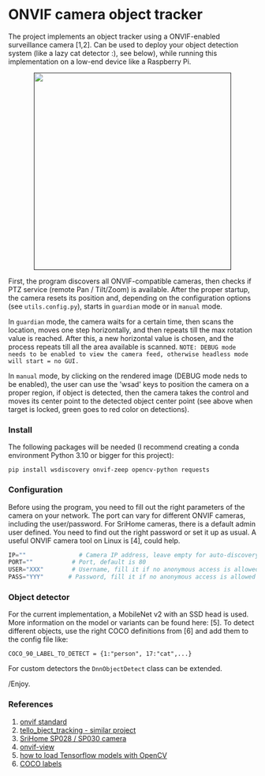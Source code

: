 # ONVIF camera object tracker

The project implements an object tracker using a ONVIF-enabled surveillance camera [1,2]. Can be used to deploy your object detection system (like a lazy cat detector :), see below), while running this implementation on a low-end device like a Raspberry Pi.

<p align="center">
  <a name="video" href=""><img src="assets/vid.gif" alt="" width="400"></a>
</p>

First, the program discovers all ONVIF-compatible cameras, then checks if PTZ service (remote Pan / Tilt/Zoom) is available.
After the proper startup, the camera resets its position and, depending on the configuration options (see ```utils.config.py```), starts in ```guardian``` mode or in ```manual``` mode.

In ```guardian``` mode, the camera waits for a certain time, then scans the location, moves one step horizontally, and then repeats till the max rotation value is reached. After this, a new horizontal value is chosen, and the process repeats till all the area available is scanned.
```NOTE: DEBUG mode needs to be enabled to view the camera feed, otherwise headless mode will start = no GUI.```

In ```manual``` mode, by clicking on the rendered image (DEBUG mode neds to be enabled), the user can use the 'wsad' keys to position the camera on a proper region, if object is detected, then the camera takes the control and moves its center point to the detected object center point (see above when target is locked, green goes to red color on detections).

### Install

The following packages will be needed (I recommend creating a conda environment Python 3.10 or bigger for this project):

```code
pip install wsdiscovery onvif-zeep opencv-python requests

```


### Configuration

Before using the program, you need to fill out the right parameters of the camera on your network. The port can vary for different ONVIF cameras, including the user/password. For SriHome cameras, there is a default admin user defined. You need to find out the right password or set it up as usual. A useful ONVIF camera tool on Linux is [4], could help.

```python
IP=""               # Camera IP address, leave empty for auto-discovery
PORT=""           # Port, default is 80
USER="XXX"        # Username, fill it if no anonymous access is allowed
PASS="YYY"       # Password, fill it if no anonymous access is allowed

```

### Object detector

For the current implementation, a MobileNet v2 with an SSD head is used. More information on the model or variants can be found here: [5]. To detect different objects, use the right COCO definitions from [6] and add them to the config file like:
```code
COCO_90_LABEL_TO_DETECT = {1:"person", 17:"cat",...}
```
For custom detectors the ```DnnObjectDetect``` class can be extended.

/Enjoy.


### References
1. [onvif standard](https://www.onvif.org/)
2. [tello_bject_tracking - similar project](https://github.com/fvilmos/tello_object_tracking)
3. [SriHome SP028 / SP030 camera](https://www.sricam.com/product.html#11ee6f34446c4743bdf59eef23a517dd)
4. [onvif-view](https://github.com/mDNSService/onvif-viewer)
5. [how to load Tensorflow models with OpenCV](https://jeanvitor.com/tensorflow-object-detecion-opencv/)
6. [COCO labels](https://gist.github.com/aallan/fbdf008cffd1e08a619ad11a02b74fa8)


